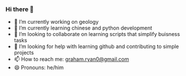 ### Hi there 👋

- 🔭 I’m currently working on geology
- 🌱 I’m currently learning chinese and python development
- 👯 I’m looking to collaborate on learning scripts that simplify buisness tasks
- 🤔 I’m looking for help with learning github and contributing to simple projects
- 📫 How to reach me: graham.ryan0@gmail.com
- 😄 Pronouns: he/him
